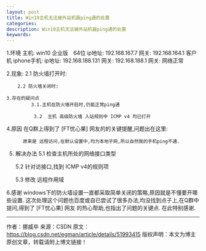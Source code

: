 ```yaml
---
layout: post
title: Win10主机无法被外站机器ping通的处置
categories:
description: Win10主机无法被外站机器ping通的处置
keywords:
---
```

1.环境
            主机: win10 企业版　64位
              ip地址: 192.168.167.7
              网关:    192.168.164.1
             客户机 iphone手机:
                 ip地址: 192.168.188.131
                网关:    192.168.188.1
            网关:  网络正常

2.现象:
        2.1 防火墙打开时:

        2.2 防火墙关闭时:

    3.存在的疑问点
             3.1.主机在防火墙开启时,仍能正常ping通

              3.2  主机 高级防火墙 入站规则中 ICMP v4 均已打开

   4.原因
            在Q群上得到了 [FT忧心果] 网友的的关键提醒,问题出在这里:

          原来是 远程访问,在默认设置中,均为本地子网,所以自然我的手机ping不通.

   5. 解决办法
        5.1 检查主机所处的网络接口类型

        5.2  针对访接口,找到 ICMP v4的规则项

         5.3 修改 远程作用域

   6.感谢
         windows下的防火墙设置一直都采取简单关闭的策略,原因就是不懂要开哪些设置.
         这次处理这个问题也百度或自已尝试了很多办法,均没找到点子上,在Q群中提问,得到了  [FT忧心果] 网友 的热心帮助,也指出了问题的关键点.
在此特别感谢.




					





---------------------
作者：挪威卒
来源：CSDN
原文：https://blog.csdn.net/egman/article/details/51993415
版权声明：本文为博主原创文章，转载请附上博文链接！
